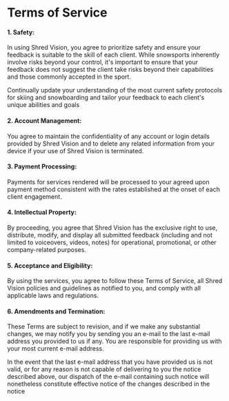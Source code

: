 # Terms of Service

#### 1. Safety:
In using Shred Vision, you agree to prioritize safety and ensure your feedback is suitable to the skill of each client. While snowsports inherently involve risks beyond your control, it's important to ensure that your feedback does not suggest the client take risks beyond their capabilities and those commonly accepted in the sport. 

Continually update your understanding of the most current safety protocols for skiing and snowboarding and tailor your feedback to each client's unique abilities and goals

#### 2. Account Management:
You agree to maintain the confidentiality of any account or login details provided by Shred Vision and to delete any related information from your device if your use of Shred Vision is terminated.

#### 3. Payment Processing:
Payments for services rendered will be processed to your agreed upon payment method consistent with the rates established at the onset of each client engagement.

#### 4. Intellectual Property: 
By proceeding, you agree that Shred Vision has the exclusive right to use, distribute, modify, and display all submitted feedback (including and not limited to voiceovers, videos, notes) for operational, promotional, or other company-related purposes.

#### 5. Acceptance and Eligibility:
By using the services, you agree to follow these Terms of Service, all Shred Vision policies and guidelines as notified to you, and comply with all applicable laws and regulations. 

#### 6. Amendments and Termination:
These Terms are subject to revision, and if we make any substantial changes, we may notify you by sending you an e-mail to the last e-mail address you provided to us if any. You are responsible for providing us with your most current e-mail address. 

In the event that the last e-mail address that you have provided us is not valid, or for any reason is not capable of delivering to you the notice described above, our dispatch of the e-mail containing such notice will nonetheless constitute effective notice of the changes described in the notice
